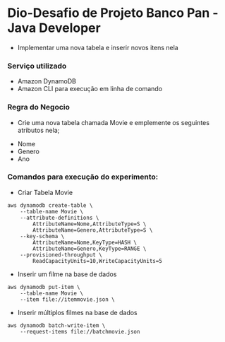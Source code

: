 # Dio-Desafio de Projeto Banco Pan - Java Developer
- Implementar uma nova tabela e inserir novos itens nela


### Serviço utilizado
  - Amazon DynamoDB
  - Amazon CLI para execução em linha de comando


  ### Regra do Negocio
  - Crie uma nova tabela chamada Movie e emplemente os seguintes atributos nela;

  * Nome
  * Genero
  * Ano

### Comandos para execução do experimento:
- Criar Tabela Movie

```
aws dynamodb create-table \    
    --table-name Movie \
    --attribute-definitions \
        AttributeName=Nome,AttributeType=S \
        AttributeName=Genero,AttributeType=S \
    --key-schema \
        AttributeName=Nome,KeyType=HASH \
        AttributeName=Genero,KeyType=RANGE \
    --provisioned-throughput \
        ReadCapacityUnits=10,WriteCapacityUnits=5
```


- Inserir um filme na base de dados

```
aws dynamodb put-item \
    --table-name Movie \
    --item file://itemmovie.json \

```


- Inserir múltiplos filmes na base de dados

```
aws dynamodb batch-write-item \
    --request-items file://batchmovie.json
```

